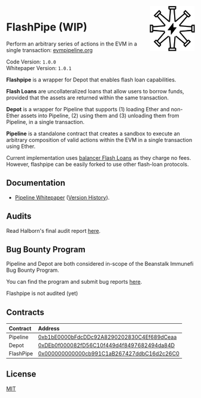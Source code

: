 <img src="./assets/flashPipeline.svg" alt="FlashPipeline logo" align="right" width="120" />

# FlashPipe (WIP)

Perform an arbitrary series of actions in the EVM in a single transaction: [evmpipeline.org](https://evmpipeline.org)

Code Version: `1.0.0` <br>
Whitepaper Version: `1.0.1`

**Flashpipe** is a wrapper for Depot that enables flash loan capabilities.

**Flash Loans** are uncollateralized loans that allow users to borrow funds, provided that 
the assets are returned within the same transaction.

**Depot** is a wrapper for Pipeline that
supports (1) loading Ether and non-Ether assets into Pipeline, (2) using them and (3) unloading
them from Pipeline, in a single transaction. 

**Pipeline** is a standalone contract that creates a sandbox to execute an arbitrary composition of valid
actions within the EVM in a single transaction using Ether. 

Current implementation uses [balancer Flash Loans](https://dev.balancer.fi/resources/flash-loans) as they charge no fees.
However, flashpipe can be easily forked to use other flash-loan protocols.

## Documentation

* [Pipeline Whitepaper](https://evmpipeline.org/pipeline.pdf) ([Version History](https://github.com/BeanstalkFarms/Pipeline-Whitepaper/tree/main/version-history)).

## Audits

Read Halborn's final audit report [here](https://bean.money/11-15-22-pipeline-halborn-report).

## Bug Bounty Program

Pipeline and Depot are both considered in-scope of the Beanstalk Immunefi Bug Bounty Program.

You can find the program and submit bug reports [here](https://immunefi.com/bounty/beanstalk).

Flashpipe is not audited (yet)

## Contracts

|  Contract  |              Address 
|:-----------|:-----------------------------------------------------------------------------------------------------------------------|
|  Pipeline  | [0xb1bE0000bFdcDDc92A8290202830C4Ef689dCeaa](https://etherscan.io/address/0xb1bE0000bFdcDDc92A8290202830C4Ef689dCeaa)  |
|  Depot     | [0xDEb0f000082fD56C10f449d4f8497682494da84D](https://etherscan.io/address/0xDEb0f000082fD56C10f449d4f8497682494da84D)  |
|  FlashPipe | [0x000000000000cb991C1aB267427ddbC16d2c26C0](https://etherscan.io/address/0x000000000000cb991c1ab267427ddbc16d2c26c0)  |

## License

[MIT](https://github.com/BeanstalkFarms/Pipeline/blob/master/LICENSE)
